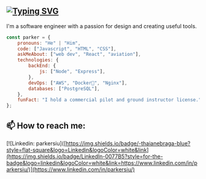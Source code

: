 ## [![Typing SVG](https://readme-typing-svg.demolab.com?font=Roboto&pause=1000&color=1F1F1F&width=435&lines=Hi+%F0%9F%91%8B+I'm+Parker+Siu)](https://git.io/typing-svg)

I'm a software engineer with a passion for design and creating useful tools.

```javascript
const parker = {
    pronouns: "He" | "Him",
    code: ["Javascript", "HTML", "CSS"],
    askMeAbout: ["web dev", "React", "aviation"],
    technologies: {
        backEnd: {
            js: ["Node", "Express"],
        },
        devOps: ["AWS", "Docker🐳", "Nginx"],
        databases: ["PostgreSQL"],
    },
    funFact: "I hold a commercial pilot and ground instructor license."
};
```

## 📫 How to reach me:
[![Linkedin: parkersiu]([https://img.shields.io/badge/-thaianebraga-blue?style=flat-square&logo=Linkedin&logoColor=white&link](https://img.shields.io/badge/LinkedIn-0077B5?style=for-the-badge&logo=linkedin&logoColor=white&link=https://www.linkedin.com/in/parkersiu/)](https://www.linkedin.com/in/parkersiu/)

<!--
**parkersiu/parkersiu** is a ✨ _special_ ✨ repository because its `README.md` (this file) appears on your GitHub profile.

Here are some ideas to get you started:

- 🔭 I’m currently working on ...
- 🌱 I’m currently learning ...
- 👯 I’m looking to collaborate on ...
- 🤔 I’m looking for help with ...
- 💬 Ask me about ...
- 📫 How to reach me: ...
- 😄 Pronouns: ...
- ⚡ Fun fact: ...
-->
